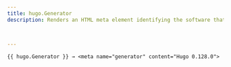 ```yaml
---
title: hugo.Generator
description: Renders an HTML meta element identifying the software that generated the site. 



---
```


```go-html-template
{{ hugo.Generator }} → <meta name="generator" content="Hugo 0.128.0">
```
